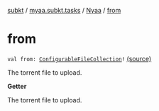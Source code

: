 [subkt](../../index.md) / [myaa.subkt.tasks](../index.md) / [Nyaa](index.md) / [from](./from.md)

# from

`val from: `[`ConfigurableFileCollection`](https://docs.gradle.org/current/javadoc/org/gradle/api/file/ConfigurableFileCollection.html)`!` [(source)](https://github.com/Myaamori/SubKt/blob/0.1.13/src/main/kotlin/myaa/subkt/tasks/tasks.kt#L925)

The torrent file to upload.

**Getter**

The torrent file to upload.

